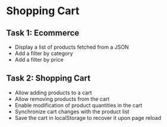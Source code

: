 # Shopping Cart

## Task 1: Ecommerce

- Display a list of products fetched from a JSON
- Add a filter by category
- Add a filter by price

## Task 2: Shopping Cart

- Allow adding products to a cart
- Allow removing products from the cart
- Enable modification of product quantities in the cart
- Synchronize cart changes with the product list
- Save the cart in localStorage to recover it upon page reload
